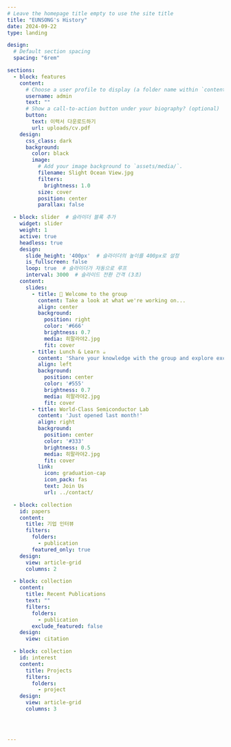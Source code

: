 ```yaml
---
# Leave the homepage title empty to use the site title
title: "EUNSONG's History"
date: 2024-09-22
type: landing

design:
  # Default section spacing
  spacing: "6rem"

sections:
  - block: features
    content:
      # Choose a user profile to display (a folder name within `content/authors/`)
      username: admin
      text: ""
      # Show a call-to-action button under your biography? (optional)
      button:
        text: 이력서 다운로드하기
        url: uploads/cv.pdf
    design:
      css_class: dark
      background:
        color: black
        image:
          # Add your image background to `assets/media/`.
          filename: Slight Ocean View.jpg
          filters:
            brightness: 1.0
          size: cover
          position: center
          parallax: false

  - block: slider  # 슬라이더 블록 추가
    widget: slider
    weight: 1
    active: true
    headless: true
    design:
      slide_height: '400px'  # 슬라이더의 높이를 400px로 설정
      is_fullscreen: false
      loop: true  # 슬라이더가 자동으로 루프
      interval: 3000  # 슬라이드 전환 간격 (3초)
    content:
      slides:
        - title: 👋 Welcome to the group
          content: Take a look at what we're working on...
          align: center
          background:
            position: right
            color: '#666'
            brightness: 0.7
            media: 히말라야2.jpg
            fit: cover
        - title: Lunch & Learn ☕️
          content: 'Share your knowledge with the group and explore exciting new topics together!'
          align: left
          background:
            position: center
            color: '#555'
            brightness: 0.7
            media: 히말라야2.jpg
            fit: cover
        - title: World-Class Semiconductor Lab
          content: 'Just opened last month!'
          align: right
          background:
            position: center
            color: '#333'
            brightness: 0.5
            media: 히말라야2.jpg
            fit: cover
          link:
            icon: graduation-cap
            icon_pack: fas
            text: Join Us
            url: ../contact/

  - block: collection
    id: papers
    content:
      title: 기업 인터뷰
      filters:
        folders:
          - publication
        featured_only: true
    design:
      view: article-grid
      columns: 2

  - block: collection
    content:
      title: Recent Publications
      text: ""
      filters:
        folders:
          - publication
        exclude_featured: false
    design:
      view: citation

  - block: collection
    id: interest
    content:
      title: Projects
      filters:
        folders:
          - project
    design:
      view: article-grid
      columns: 3




---
```


